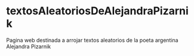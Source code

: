 # textosAleatoriosDeAlejandraPizarnik
Pagina web destinada a arrojar textos aleatorios de la poeta argentina Alejandra Pizarnik
